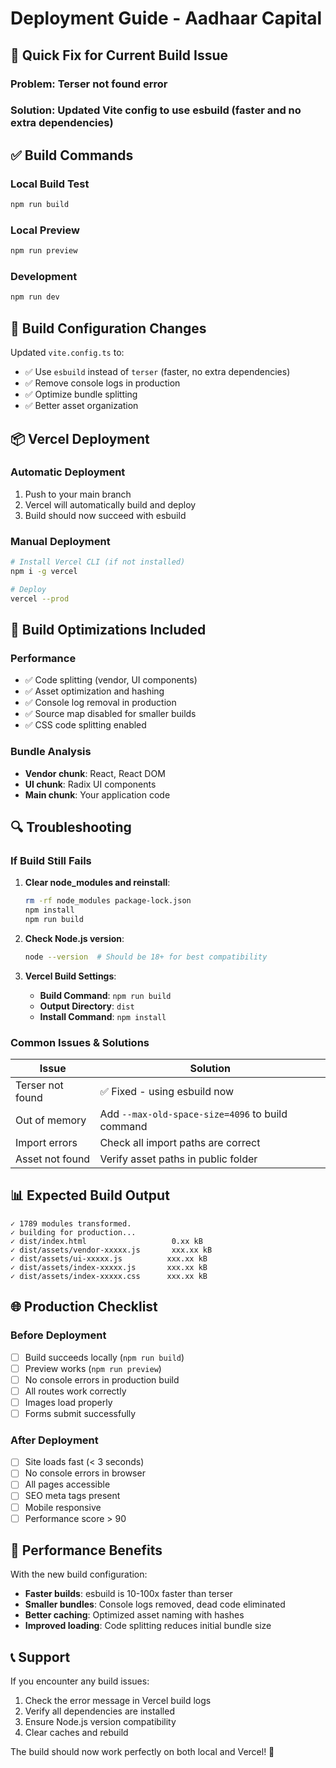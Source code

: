 # Deployment Guide - Aadhaar Capital

## 🚀 Quick Fix for Current Build Issue

### **Problem**: Terser not found error
### **Solution**: Updated Vite config to use esbuild (faster and no extra dependencies)

## ✅ **Build Commands**

### **Local Build Test**
```bash
npm run build
```

### **Local Preview**
```bash
npm run preview
```

### **Development**
```bash
npm run dev
```

## 🔧 **Build Configuration Changes**

Updated `vite.config.ts` to:
- ✅ Use `esbuild` instead of `terser` (faster, no extra dependencies)
- ✅ Remove console logs in production
- ✅ Optimize bundle splitting
- ✅ Better asset organization

## 📦 **Vercel Deployment**

### **Automatic Deployment**
1. Push to your main branch
2. Vercel will automatically build and deploy
3. Build should now succeed with esbuild

### **Manual Deployment**
```bash
# Install Vercel CLI (if not installed)
npm i -g vercel

# Deploy
vercel --prod
```

## 🎯 **Build Optimizations Included**

### **Performance**
- ✅ Code splitting (vendor, UI components)
- ✅ Asset optimization and hashing
- ✅ Console log removal in production
- ✅ Source map disabled for smaller builds
- ✅ CSS code splitting enabled

### **Bundle Analysis**
- **Vendor chunk**: React, React DOM
- **UI chunk**: Radix UI components
- **Main chunk**: Your application code

## 🔍 **Troubleshooting**

### **If Build Still Fails**

1. **Clear node_modules and reinstall**:
   ```bash
   rm -rf node_modules package-lock.json
   npm install
   npm run build
   ```

2. **Check Node.js version**:
   ```bash
   node --version  # Should be 18+ for best compatibility
   ```

3. **Vercel Build Settings**:
   - **Build Command**: `npm run build`
   - **Output Directory**: `dist`
   - **Install Command**: `npm install`

### **Common Issues & Solutions**

| Issue | Solution |
|-------|----------|
| Terser not found | ✅ Fixed - using esbuild now |
| Out of memory | Add `--max-old-space-size=4096` to build command |
| Import errors | Check all import paths are correct |
| Asset not found | Verify asset paths in public folder |

## 📊 **Expected Build Output**

```
✓ 1789 modules transformed.
✓ building for production...
✓ dist/index.html                   0.xx kB
✓ dist/assets/vendor-xxxxx.js       xxx.xx kB
✓ dist/assets/ui-xxxxx.js          xxx.xx kB  
✓ dist/assets/index-xxxxx.js       xxx.xx kB
✓ dist/assets/index-xxxxx.css      xxx.xx kB
```

## 🌐 **Production Checklist**

### **Before Deployment**
- [ ] Build succeeds locally (`npm run build`)
- [ ] Preview works (`npm run preview`)
- [ ] No console errors in production build
- [ ] All routes work correctly
- [ ] Images load properly
- [ ] Forms submit successfully

### **After Deployment**
- [ ] Site loads fast (< 3 seconds)
- [ ] No console errors in browser
- [ ] All pages accessible
- [ ] SEO meta tags present
- [ ] Mobile responsive
- [ ] Performance score > 90

## 🎉 **Performance Benefits**

With the new build configuration:
- **Faster builds**: esbuild is 10-100x faster than terser
- **Smaller bundles**: Console logs removed, dead code eliminated
- **Better caching**: Optimized asset naming with hashes
- **Improved loading**: Code splitting reduces initial bundle size

## 📞 **Support**

If you encounter any build issues:
1. Check the error message in Vercel build logs
2. Verify all dependencies are installed
3. Ensure Node.js version compatibility
4. Clear caches and rebuild

The build should now work perfectly on both local and Vercel! 🚀
